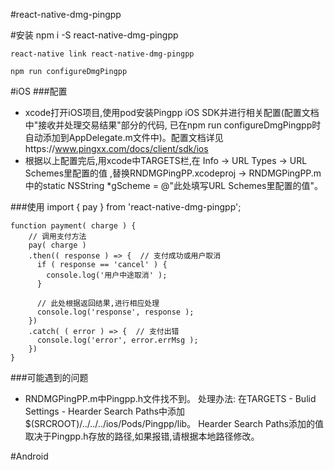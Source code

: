 #react-native-dmg-pingpp

#安装
    npm i -S react-native-dmg-pingpp
    
    react-native link react-native-dmg-pingpp
    
    npm run configureDmgPingpp

#iOS
###配置
- xcode打开iOS项目,使用pod安装Pingpp iOS SDK并进行相关配置(配置文档中"接收并处理交易结果"部分的代码,
已在npm run configureDmgPingpp时自动添加到AppDelegate.m文件中)。配置文档详见https://www.pingxx.com/docs/client/sdk/ios
- 根据以上配置完后,用xcode中TARGETS栏,在 Info -> URL Types -> URL Schemes里配置的值
,替换RNDMGPingPP.xcodeproj -> RNDMGPingPP.m中的static NSString *gScheme = @"此处填写URL Schemes里配置的值"。

###使用
    import { pay } from 'react-native-dmg-pingpp';
    
    function payment( charge ) {
        // 调用支付方法
        pay( charge )
        .then(( response ) => {  // 支付成功或用户取消
          if ( response == 'cancel' ) {
            console.log('用户中途取消' );
          }
          
          // 此处根据返回结果,进行相应处理
          console.log('response', response );
        })
        .catch( ( error ) => {  // 支付出错
          console.log('error', error.errMsg );
        })
    }

###可能遇到的问题
- RNDMGPingPP.m中Pingpp.h文件找不到。
  处理办法: 在TARGETS - Bulid Settings - Hearder Search Paths中添加$(SRCROOT)/../../../ios/Pods/Pingpp/lib。
  Hearder Search Paths添加的值取决于Pingpp.h存放的路径,如果报错,请根据本地路径修改。

 
#Android